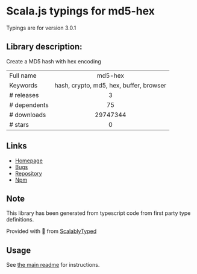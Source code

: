 
# Scala.js typings for md5-hex

Typings are for version 3.0.1

## Library description:
Create a MD5 hash with hex encoding

|                    |                 |
| ------------------ | :-------------: |
| Full name          | md5-hex |
| Keywords           | hash, crypto, md5, hex, buffer, browser |
| # releases         | 3 |
| # dependents       | 75 |
| # downloads        | 29747344 |
| # stars            | 0 |

## Links
- [Homepage](https://github.com/sindresorhus/md5-hex#readme)
- [Bugs](https://github.com/sindresorhus/md5-hex/issues)
- [Repository](https://github.com/sindresorhus/md5-hex)
- [Npm](https://www.npmjs.com/package/md5-hex)
    


## Note
This library has been generated from typescript code from first party type definitions.

Provided with :purple_heart: from [ScalablyTyped](https://github.com/oyvindberg/ScalablyTyped)

## Usage
See [the main readme](../../readme.md) for instructions.


